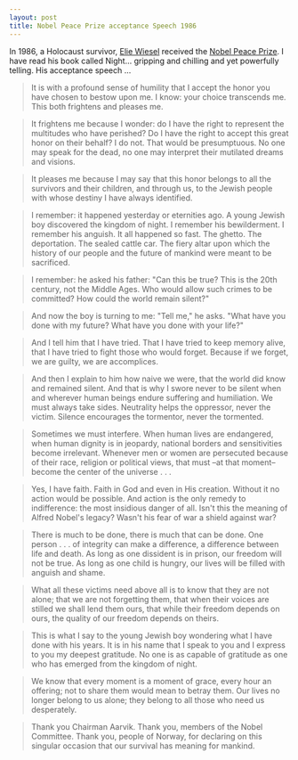 ```yaml
---
layout: post
title: Nobel Peace Prize acceptance Speech 1986
---
```


In 1986, a Holocaust survivor, [Elie Wiesel](http://www.chipublib.org/003cpl/onebook_night/author.html) received the [Nobel Peace Prize](http://nobelprize.org/nobel_prizes/peace/laureates/). I have read his book called Night... gripping and chilling and yet powerfully telling. His acceptance speech ...

>  

> It is with a profound sense of humility that I accept the honor you have chosen to bestow upon me. I know: your choice transcends me. This both frightens and pleases me.

> It frightens me because I wonder: do I have the right to represent the multitudes who have perished? Do I have the right to accept this great honor on their behalf? I do not. That would be presumptuous. No one may speak for the dead, no one may interpret their mutilated dreams and visions.

> It pleases me because I may say that this honor belongs to all the survivors and their children, and through us, to the Jewish people with whose destiny I have always identified.

> I remember: it happened yesterday or eternities ago. A young Jewish boy discovered the kingdom of night. I remember his bewilderment. I remember his anguish. It all happened so fast. The ghetto. The deportation. The sealed cattle car. The fiery altar upon which the history of our people and the future of mankind were meant to be sacrificed.

> I remember: he asked his father: "Can this be true? This is the 20th century, not the Middle Ages. Who would allow such crimes to be committed? How could the world remain silent?"

> And now the boy is turning to me: "Tell me," he asks. "What have you done with my future? What have you done with your life?"

> And I tell him that I have tried. That I have tried to keep memory alive, that I have tried to fight those who would forget. Because if we forget, we are guilty, we are accomplices.

> And then I explain to him how naive we were, that the world did know and remained silent. And that is why I swore never to be silent when and wherever human beings endure suffering and humiliation. We must always take sides. Neutrality helps the oppressor, never the victim. Silence encourages the tormentor, never the tormented.

> Sometimes we must interfere. When human lives are endangered, when human dignity is in jeopardy, national borders and sensitivities become irrelevant. Whenever men or women are persecuted because of their race, religion or political views, that must –at that moment– become the center of the universe . . .

> Yes, I have faith. Faith in God and even in His creation. Without it no action would be possible. And action is the only remedy to indifference: the most insidious danger of all. Isn't this the meaning of Alfred Nobel's legacy? Wasn't his fear of war a shield against war?

> There is much to be done, there is much that can be done. One person . . . of integrity can make a difference, a difference between life and death. As long as one dissident is in prison, our freedom will not be true. As long as one child is hungry, our lives will be filled with anguish and shame.

> What all these victims need above all is to know that they are not alone; that we are not forgetting them, that when their voices are stilled we shall lend them ours, that while their freedom depends on ours, the quality of our freedom depends on theirs.

> This is what I say to the young Jewish boy wondering what I have done with his years. It is in his name that I speak to you and I express to you my deepest gratitude. No one is as capable of gratitude as one who has emerged from the kingdom of night.

> We know that every moment is a moment of grace, every hour an offering; not to share them would mean to betray them. Our lives no longer belong to us alone; they belong to all those who need us desperately.

> Thank you Chairman Aarvik. Thank you, members of the Nobel Committee. Thank you, people of Norway, for declaring on this singular occasion that our survival has meaning for mankind.

